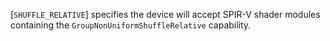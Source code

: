 [`SHUFFLE_RELATIVE`] specifies the device will
accept SPIR-V shader modules containing the
`GroupNonUniformShuffleRelative` capability.